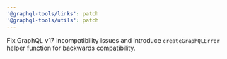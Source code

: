 ```yaml
---
'@graphql-tools/links': patch
'@graphql-tools/utils': patch
---
```


Fix GraphQL v17 incompatibility issues and introduce `createGraphQLError` helper function for backwards compatibility.
